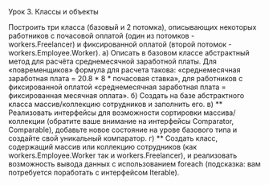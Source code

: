 Урок 3. Классы и объекты

Построить три класса (базовый и 2 потомка), описывающих некоторых работников с почасовой оплатой 
(один из потомков - workers.Freelancer) и фиксированной оплатой (второй потомок -workers.Employee.Worker).
а) Описать в базовом классе абстрактный метод для расчёта среднемесячной заработной платы. 
Для «повременщиков» формула для расчета такова: «среднемесячная заработная плата = 20.8 * 8 * почасовая ставка», 
для работников с фиксированной оплатой «среднемесячная заработная плата = фиксированная месячная оплата». 
б) Создать на базе абстрактного класса массив/коллекцию сотрудников и заполнить его. 
в) ** Реализовать интерфейсы для возможности сортировки массива/коллекции (обратите ваше внимание на 
интерфейсы Comparator, Comparable), добавьте новое состояние на урове базового типа и создайте свой уникальный компаратор. 
г) ** Создать класс, содержащий массив или коллекцию сотрудников (как workers.Employee.Worker так и workers.Freelancer), 
и реализовать возможность вывода данных с использованием foreach (подсказка: вам потребуется поработать с интерфейсом Iterable).